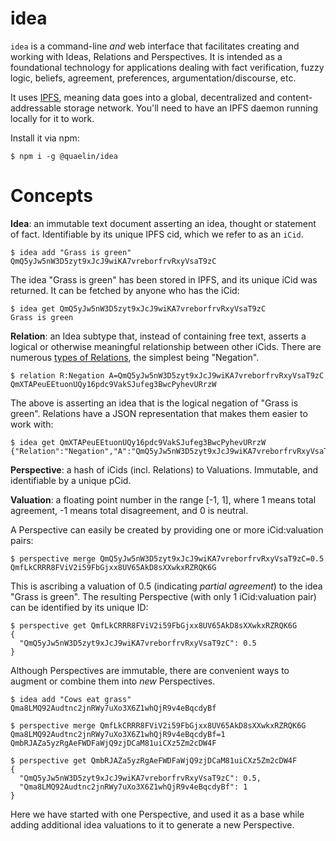 # idea

`idea` is a command-line _and_ web interface that facilitates creating and
working with Ideas, Relations and Perspectives.  It is intended as a
foundational technology for applications dealing with fact verification, fuzzy
logic, beliefs, agreement, preferences, argumentation/discourse, etc.

It uses [IPFS](https://ipfs.io), meaning data goes into a global, decentralized
and content-addressable storage network.  You'll need to have an IPFS daemon
running locally for it to work.

Install it via npm:

```
$ npm i -g @quaelin/idea
```

# Concepts

**Idea**: an immutable text document asserting an idea, thought or statement of
fact.  Identifiable by its unique IPFS cid, which we refer to as an `iCid`.

```
$ idea add "Grass is green"
QmQ5yJw5nW3D5zyt9xJcJ9wiKA7vreborfrvRxyVsaT9zC
```

The idea "Grass is green" has been stored in IPFS, and its unique iCid was
returned.  It can be fetched by anyone who has the iCid:

```
$ idea get QmQ5yJw5nW3D5zyt9xJcJ9wiKA7vreborfrvRxyVsaT9zC
Grass is green
```

**Relation**: an Idea subtype that, instead of containing free text, asserts a
logical or otherwise meaningful relationship between other iCids.  There are
numerous [types of Relations](./doc/RELATIONS.md), the simplest being "Negation".

```
$ relation R:Negation A=QmQ5yJw5nW3D5zyt9xJcJ9wiKA7vreborfrvRxyVsaT9zC
QmXTAPeuEEtuonUQy16pdc9VakSJufeg3BwcPyhevURrzW
```

The above is asserting an idea that is the logical negation of "Grass is green".
Relations have a JSON representation that makes them easier to work with:

```
$ idea get QmXTAPeuEEtuonUQy16pdc9VakSJufeg3BwcPyhevURrzW
{"Relation":"Negation","A":"QmQ5yJw5nW3D5zyt9xJcJ9wiKA7vreborfrvRxyVsaT9zC"}
```

**Perspective**: a hash of iCids (incl. Relations) to Valuations.  Immutable,
and identifiable by a unique pCid.

**Valuation**: a floating point number in the range [-1, 1], where 1 means
total agreement, -1 means total disagreement, and 0 is neutral.

A Perspective can easily be created by providing one or more iCid:valuation
pairs:

```
$ perspective merge QmQ5yJw5nW3D5zyt9xJcJ9wiKA7vreborfrvRxyVsaT9zC=0.5
QmfLkCRRR8FViV2i59FbGjxx8UV65AkD8sXXwkxRZRQK6G
```

This is ascribing a valuation of 0.5 (indicating _partial agreement_) to the
idea "Grass is green".  The resulting Perspective (with only 1 iCid:valuation
pair) can be identified by its unique ID:

```
$ perspective get QmfLkCRRR8FViV2i59FbGjxx8UV65AkD8sXXwkxRZRQK6G
{
  "QmQ5yJw5nW3D5zyt9xJcJ9wiKA7vreborfrvRxyVsaT9zC": 0.5
}
```

Although Perspectives are immutable, there are convenient ways to augment or
combine them into _new_ Perspectives.

```
$ idea add "Cows eat grass"
Qma8LMQ92Audtnc2jnRWy7uXo3X6Z1whQjR9v4eBqcdyBf

$ perspective merge QmfLkCRRR8FViV2i59FbGjxx8UV65AkD8sXXwkxRZRQK6G Qma8LMQ92Audtnc2jnRWy7uXo3X6Z1whQjR9v4eBqcdyBf=1
QmbRJAZa5yzRgAeFWDFaWjQ9zjDCaM81uiCXz5Zm2cDW4F

$ perspective get QmbRJAZa5yzRgAeFWDFaWjQ9zjDCaM81uiCXz5Zm2cDW4F
{
  "QmQ5yJw5nW3D5zyt9xJcJ9wiKA7vreborfrvRxyVsaT9zC": 0.5,
  "Qma8LMQ92Audtnc2jnRWy7uXo3X6Z1whQjR9v4eBqcdyBf": 1
}
```

Here we have started with one Perspective, and used it as a base while adding
additional idea valuations to it to generate a new Perspective.
